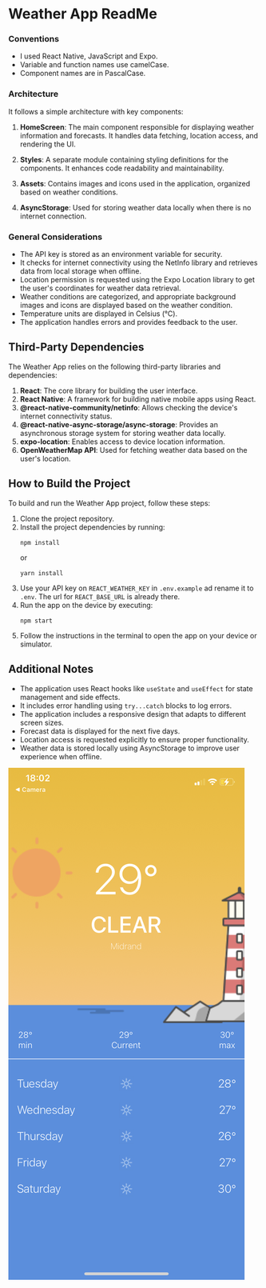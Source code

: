 # Weather App ReadMe

### Conventions

- I used React Native, JavaScript and Expo.
- Variable and function names use camelCase.
- Component names are in PascalCase.

### Architecture

It follows a simple architecture with key components:

1. **HomeScreen**: The main component responsible for displaying weather information and forecasts. It handles data fetching, location access, and rendering the UI.

2. **Styles**: A separate module containing styling definitions for the components. It enhances code readability and maintainability.

3. **Assets**: Contains images and icons used in the application, organized based on weather conditions.

4. **AsyncStorage**: Used for storing weather data locally when there is no internet connection.

### General Considerations

- The API key is stored as an environment variable for security.
- It checks for internet connectivity using the NetInfo library and retrieves data from local storage when offline.
- Location permission is requested using the Expo Location library to get the user's coordinates for weather data retrieval.
- Weather conditions are categorized, and appropriate background images and icons are displayed based on the weather condition.
- Temperature units are displayed in Celsius (°C).
- The application handles errors and provides feedback to the user.

## Third-Party Dependencies

The Weather App relies on the following third-party libraries and dependencies:

1. **React**: The core library for building the user interface.
2. **React Native**: A framework for building native mobile apps using React.
3. **@react-native-community/netinfo**: Allows checking the device's internet connectivity status.
4. **@react-native-async-storage/async-storage**: Provides an asynchronous storage system for storing weather data locally.
5. **expo-location**: Enables access to device location information.
6. **OpenWeatherMap API**: Used for fetching weather data based on the user's location.

## How to Build the Project

To build and run the Weather App project, follow these steps:

1. Clone the project repository.
2. Install the project dependencies by running:
   ```
   npm install
   ```
   or
   ```
   yarn install
   ```
3. Use your API key on `REACT_WEATHER_KEY` in `.env.example` ad rename it to `.env`. The url for `REACT_BASE_URL` is already there.
4. Run the app on the device by executing:
   ```
   npm start
   ```
5. Follow the instructions in the terminal to open the app on your device or simulator.

## Additional Notes

- The application uses React hooks like `useState` and `useEffect` for state management and side effects.
- It includes error handling using `try...catch` blocks to log errors.
- The application includes a responsive design that adapts to different screen sizes.
- Forecast data is displayed for the next five days.
- Location access is requested explicitly to ensure proper functionality.
- Weather data is stored locally using AsyncStorage to improve user experience when offline.

<img src="./assets/IMG_3970.png" alt="screnshot">
